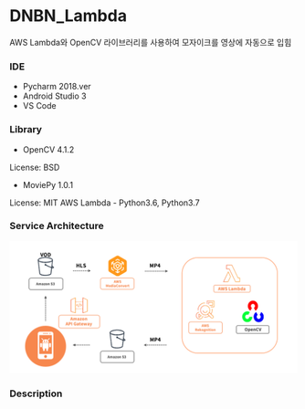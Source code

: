 # DNBN_Lambda
AWS Lambda와 OpenCV 라이브러리를 사용하여 모자이크를 영상에 자동으로 입힘

### IDE
- Pycharm 2018.ver
- Android Studio 3
- VS Code

### Library
- OpenCV 4.1.2

License: BSD
- MoviePy 1.0.1

License: MIT 
AWS Lambda - Python3.6, Python3.7

### Service Architecture
![flow](./image/flow.png)



### Description

